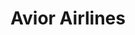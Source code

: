 ---
title: "Avior Airlines"
url: /catia-la-mar/avior-airlines-via-embarque-y-desembarque-del-terminal-nacional/
shop: agencia de viajes
---